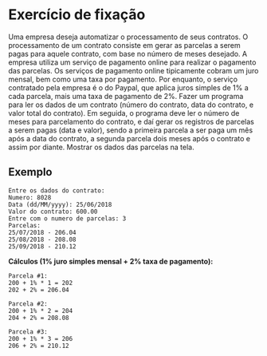 # Exercício de fixação
Uma empresa deseja automatizar o processamento de seus contratos. O processamento de
um contrato consiste em gerar as parcelas a serem pagas para aquele contrato, com base no
número de meses desejado.
A empresa utiliza um serviço de pagamento online para realizar o pagamento das parcelas.
Os serviços de pagamento online tipicamente cobram um juro mensal, bem como uma taxa
por pagamento. Por enquanto, o serviço contratado pela empresa é o do Paypal, que aplica
juros simples de 1% a cada parcela, mais uma taxa de pagamento de 2%.
Fazer um programa para ler os dados de um contrato (número do contrato, data do contrato,
e valor total do contrato). Em seguida, o programa deve ler o número de meses para
parcelamento do contrato, e daí gerar os registros de parcelas a serem pagas (data e valor),
sendo a primeira parcela a ser paga um mês após a data do contrato, a segunda parcela dois
meses após o contrato e assim por diante. Mostrar os dados das parcelas na tela.

## Exemplo

```
Entre os dados do contrato:
Numero: 8028
Data (dd/MM/yyyy): 25/06/2018
Valor do contrato: 600.00
Entre com o numero de parcelas: 3
Parcelas:
25/07/2018 - 206.04
25/08/2018 - 208.08
25/09/2018 - 210.12
```

**Cálculos (1% juro simples mensal + 2% taxa de pagamento):**

```
Parcela #1:
200 + 1% * 1 = 202
202 + 2% = 206.04
```

```
Parcela #2:
200 + 1% * 2 = 204
204 + 2% = 208.08
```

```
Parcela #3:
200 + 1% * 3 = 206
206 + 2% = 210.12
```